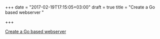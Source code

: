 +++
date = "2017-02-19T17:15:05+03:00"
draft = true
title = "Create a Go based webserver "

+++

<p><a href="https://www.packtpub.com/books/content/go-web-server/">Create a Go based webserver </a></p>
